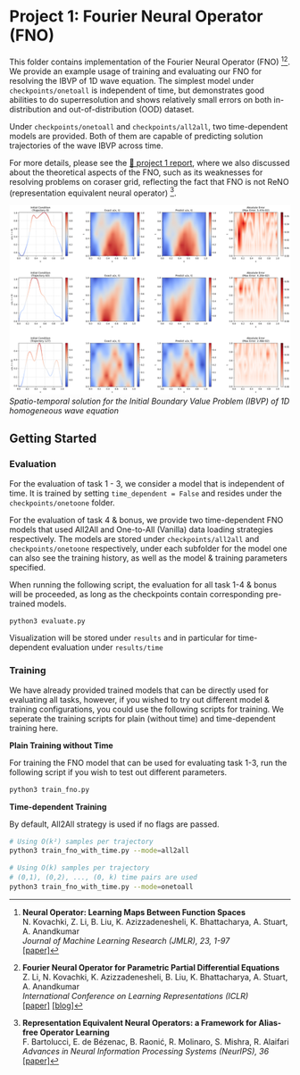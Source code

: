 # Project 1: Fourier Neural Operator (FNO)

This folder contains implementation of the Fourier Neural Operator (FNO) [^1][^2]. We provide an example usage of training and evaluating our FNO for resolving the IBVP of 1D wave equation. The simplest model under `checkpoints/onetoall` is independent of time, but demonstrates good abilities to do superresolution and shows relatively small errors on both in-distribution and out-of-distribution (OOD) dataset.

Under `checkpoints/onetoall` and `checkpoints/all2all`, two time-dependent models are provided. Both of them are capable of predicting solution trajectories of the wave IBVP across time.

For more details, please see the [📄 project 1 report](pdf/report.pdf), where we also discussed about the theoretical aspects of the FNO, such as its weaknesses for resolving problems on coraser grid, reflecting the fact that FNO is not ReNO (representation equivalent neural operator) [^3].

![IBVP Solution Heatmap](results/time/ibvp_sol_heatmap.png)
*Spatio-temporal solution for the Initial Boundary Value Problem (IBVP) of 1D homogeneous wave equation*

## Getting Started

### Evaluation

For the evaluation of task 1 - 3, we consider a model that is independent of time. It is trained by setting `time_dependent = False` and resides under the `checkpoints/onetoone` folder.

For the evaluation of task 4 & bonus, we provide two time-dependent FNO models that used All2All and One-to-All (Vanilla) data loading strategies respectively. The models are stored under `checkpoints/all2all` and `checkpoints/onetoone` respectively, under each subfolder for the model one can also see the training history, as well as the model & training parameters specified.

When running the following script, the evaluation for all task 1-4 & bonus will be proceeded, as long as the checkpoints contain corresponding pre-trained models.

```bash
python3 evaluate.py
```

Visualization will be stored under `results` and in particular for time-dependent evaluation under `results/time`

### Training

We have already provided trained models that can be directly used for evaluating all tasks, however, if you wished to try out different model & training configurations, you could use the following scripts for training. We seperate the training scripts for plain (without time) and time-dependent training here.


**Plain Training without Time**

For training the FNO model that can be used for evaluating task 1-3, run the following script if you wish to test out different parameters.

```bash
python3 train_fno.py
```

**Time-dependent Training**

By default, All2All strategy is used if no flags are passed.

```bash
# Using O(k²) samples per trajectory
python3 train_fno_with_time.py --mode=all2all
```

```bash
# Using O(k) samples per trajectory
# (0,1), (0,2), ..., (0, k) time pairs are used
python3 train_fno_with_time.py --mode=onetoall
```


[^1]: **Neural Operator: Learning Maps Between Function Spaces**  
    N. Kovachki, Z. Li, B. Liu, K. Azizzadenesheli, K. Bhattacharya, A. Stuart, A. Anandkumar  
    *Journal of Machine Learning Research (JMLR), 23, 1-97*  
    [[paper]](https://arxiv.org/abs/2108.08481)

[^2]: **Fourier Neural Operator for Parametric Partial Differential Equations**  
    Z. Li, N. Kovachki, K. Azizzadenesheli, B. Liu, K. Bhattacharya, A. Stuart, A. Anandkumar  
    *International Conference on Learning Representations (ICLR)*  
    [[paper]](https://arxiv.org/abs/2010.08895)
    [[blog]](https://zongyi-li.github.io/blog/2020/fourier-pde/)

[^3]: **Representation Equivalent Neural Operators: a Framework for Alias-free Operator Learning**  
    F. Bartolucci, E. de Bézenac, B. Raonić, R. Molinaro, S. Mishra, R. Alaifari  
    *Advances in Neural Information Processing Systems (NeurIPS), 36*  
    [[paper]](https://arxiv.org/abs/2305.19913)

[^4]: **Poseidon: Efficient Foundation Models for PDEs**  
    M. Herde et al.  
    *arXiv preprint*  
    [[paper]](https://arxiv.org/abs/2405.19101)
    [[project]](https://github.com/camlab-ethz/poseidon)


